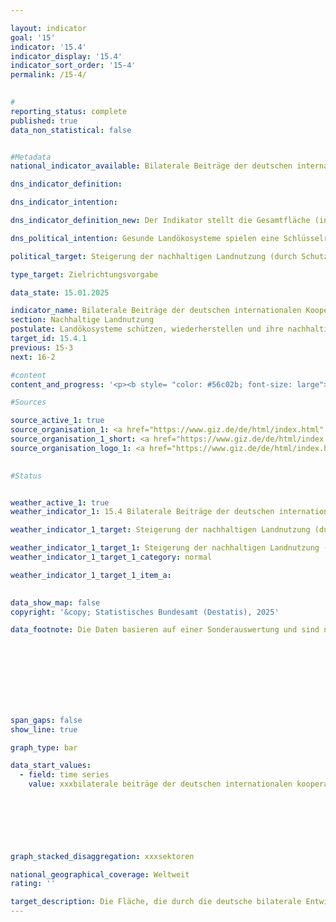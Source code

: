 ```yaml
---

layout: indicator        
goal: '15'        
indicator: '15.4'        
indicator_display: '15.4'        
indicator_sort_order: '15-4'        
permalink: /15-4/        
        

#
reporting_status: complete        
published: true        
data_non_statistical: false        


#Metadata        
national_indicator_available: Bilaterale Beiträge der deutschen internationalen Kooperation zum Schutz, nachhaltiger Nutzung und Wiederherstellung von Land (inkl. Wald)        

dns_indicator_definition:         

dns_indicator_intention:         

dns_indicator_definition_new: Der Indikator stellt die Gesamtfläche (in Hektar) dar, die durch die deutsche bilaterale technische Entwicklungszusammenarbeit im Bereich nachhaltige Landnutzung (Themenfelder Landwirtschaft (einschließlich Grünland), Waldwirtschaft und Biodiversitätserhalt) gefördert wird.        

dns_political_intention: Gesunde Landökosysteme spielen eine Schlüsselrolle bei der Nahrungsmittelproduktion, der Verringerung von Auswirkungen häufiger und extremer Wetterereignisse, dem Erhalt der biologischen Vielfalt und der Bereitstellung wesentlicher Ökosystemleistungen.        

political_target: Steigerung der nachhaltigen Landnutzung (durch Schutz, nachhaltige Bewirtschaftung, Wiederherstellung) bis 2030        

type_target: Zielrichtungsvorgabe        

data_state: 15.01.2025        

indicator_name: Bilaterale Beiträge der deutschen internationalen Kooperation zum Schutz, nachhaltiger Nutzung und Wiederherstellung von Land (inkl. Wald)        
section: Nachhaltige Landnutzung        
postulate: Landökosysteme schützen, wiederherstellen und ihre nachhaltige Nutzung fördern        
target_id: 15.4.1        
previous: 15-3        
next: 16-2        

#content         
content_and_progress: '<p><b style= "color: #56c02b; font-size: large">15.4&nbsp;Bilaterale Beiträge der deutschen internationalen Kooperation zum Schutz, nachhaltiger Nutzung und Wiederherstellung von Land (inkl. Wald)</b><br><br>Im Einklang mit internationalen Verpflichtungen, insbesondere im Rahmen der Konvention zur Bekämpfung der Desertifikation der Vereinten Nationen (<abbr title="United Nations Convention to Combat Desertification (Übereinkommen der Vereinten Nationen zur Bekämpfung der Wüstenbildung)" tabindex="0">UNCCD</abbr>) und des globalen Nachhaltigkeitsziels 15.3, hat sich Deutschland verpflichtet, die Landdegradationsneutralität zu erreichen und fördert weltweit nachhaltige Landmanagementpraktiken sowie den Schutz und die Wiederherstellung von Landökosystemen. Das politisch festgelegte Ziel ist es, die Fläche, die durch deutsche bilaterale Entwicklungszusammenarbeit im Bereich nachhaltige Landnutzung gefördert wird, zu erhöhen.<br><br>Die deutsche bilaterale Entwicklungszusammenarbeit wird in zwei Bereiche unterteilt: die technische Zusammenarbeit (<abbr title="Technische Zusammenarbeit" tabindex="0">TZ</abbr>) und die finanzielle Zusammenarbeit (<abbr title="Finanzielle Zusammenarbeit" tabindex="0">FZ</abbr>).<br><br>Die <abbr title="Technische Zusammenarbeit" tabindex="0">TZ</abbr> hat die Aufgabe, die Fähigkeiten von Menschen, Organisationen und Gesellschaften in den Partnerländern zu stärken, um diese in die Lage zu versetzen, ihre eigenen Ziele selbst besser zu verwirklichen. Zu den Leistungen der <abbr title="Technische Zusammenarbeit" tabindex="0">TZ</abbr> zählen vor allem Beratung sowie, in begrenztem Umfang, die Lieferung von Sachgütern oder die Erstellung von Studien und Gutachten. Die <abbr title="Technische Zusammenarbeit" tabindex="0">TZ</abbr> erfolgt stets als Direktleistung, die vom Empfängerland nicht zurückerstattet werden muss.<br><br>Im Unterschied dazu hat die <abbr title="Finanzielle Zusammenarbeit" tabindex="0">FZ</abbr> die Aufgabe, Investitionen in Entwicklungsländer zu fördern. Hierfür stellt das Bundesministerium für wirtschaftliche Zusammenarbeit und Entwicklung (<abbr title="Bundesministerium für wirtschaftliche Zusammenarbeit und Entwicklung" tabindex="0">BMZ</abbr>) günstige, zurückzuzahlende Kredite, Beteiligungskapital oder Zuschüsse, die nicht zurückgezahlt werden müssen, zur Verfügung.<br><br>Der Indikator zeigt die Gesamtfläche, die durch bilaterale Beiträge der deutschen <abbr title="Technische Zusammenarbeit" tabindex="0">TZ</abbr> von der Gesellschaft für Internationale Zusammenarbeit (<abbr title="Deutsche Gesellschaft für Internationale Zusammenarbeit" tabindex="0">GIZ</abbr>) zum Schutz, zur nachhaltigen Nutzung und zur Wiederherstellung von Land (einschließlich Wald) gefördert wurde. Er bildet die Gesamtsumme der Flächen, die durch die Standardindikatoren KT2.5, KT5.1&nbsp;und KT5.5&nbsp;des <abbr title="Bundesministerium für wirtschaftliche Zusammenarbeit und Entwicklung" tabindex="0">BMZ</abbr> erfasst werden. <br><br><b>BMZ-Standardindikator KT2.5</b><br><br>Der <abbr title="Bundesministerium für wirtschaftliche Zusammenarbeit und Entwicklung" tabindex="0">BMZ</abbr>-Standardindikator KT2.5&nbsp;erfasst die land- und/oder weidewirtschaftlich genutzte Fläche, die durch Beiträge der deutschen <abbr title="Technische Zusammenarbeit" tabindex="0">TZ</abbr> nachhaltig bewirtschaftet wird. Nachhaltige Bewirtschaftung umfasst agrarökologische Methoden, klimaresiliente Praktiken, Bodenverbesserung und &#8209;erhaltung, effizientes Wassermanagement, die Diversifizierung landwirtschaftlicher Systeme, Maßnahmen zum Erhalt der Biodiversität sowie Zertifizierungen wie Fairtrade und Ökolandbau.<br><br>Die Fläche, die durch deutsche Förderung nachhaltiger bewirtschaftet wird, kann entweder direkt gemessen oder anhand der Anzahl der geförderten landwirtschaftlichen Betriebe und deren durchschnittliche nachhaltig bewirtschaftete Fläche ermittelt werden. Zur Berechnung des Indikators wird die Fläche mit einer Adoptionsrate und einem Anteilsfaktor multipliziert.<br><br>Die Adoptionsrate berücksichtigt, dass nicht alle Projektmaßnahmen in der Praxis angewendet werden oder zu einer Verhaltensänderung führen, wie beispielsweise die Umsetzung von Inhalten aus Fortbildungen und Beratungen. Adoptionsraten sollten entweder auf Basis von Referenzwerten aus wissenschaftlichen Studien oder durch projektspezifische sowie vergleichbare projektübergreifende Studien und Erhebungen ermittelt werden.<br><br>Der Anteilsfaktor berücksichtigt, dass die Ergebnisse möglicherweise nicht ausschließlich auf die Maßnahmen des <abbr title="Bundesministerium für wirtschaftliche Zusammenarbeit und Entwicklung" tabindex="0">BMZ</abbr> zurückzuführen sind, sondern auch von anderen Akteuren beeinflusst werden können wie Fonds, Politik- und Institutionenberatung, Kampagnen. Er erfasst den prozentual zuordenbaren Beitrag zum deutschen Finanzierungsanteil. Die Fläche wird nur einmal berücksichtigt, auch wenn mehrere Ansätze oder Maßnahmen angewendet werden. Im Jahr 2023&nbsp;entfallen 2,5&nbsp;Millionen Hektar der von Deutschland unterstützten Fläche auf nachhaltig bewirtschaftete landwirtschaftliche Flächen, was etwa 4,5&nbsp;% der geförderten Gesamtfläche entspricht.<br><br><b>BMZ-Standardindikator KT5.1</b><br><br>Der <abbr title="Bundesministerium für wirtschaftliche Zusammenarbeit und Entwicklung" tabindex="0">BMZ</abbr>-Standardindikator KT5.1&nbsp;erfasst die Fläche der Schutzgebiete, zu deren Schutz die deutsche <abbr title="Technische Zusammenarbeit" tabindex="0">TZ</abbr> einen Beitrag geleistet hat. Die Daten werden für jedes Schutzgebiet einzeln erfasst und anschließend aggregiert. Es werden nur solche Vorhaben berücksichtigt, bei denen vor Ort konkrete Maßnahmen zum Flächenschutz durchgeführt oder gefördert werden. Für den Indikator wird die gesamte Schutzgebietsfläche gezählt, auch wenn die Maßnahmen nur einen Teil des Schutzgebietes betreffen.<br><br>Schutzgebiete, in denen Wald oder Mangroven einen großen Flächenanteil ausmachen, werden sowohl im <abbr title="Bundesministerium für wirtschaftliche Zusammenarbeit und Entwicklung" tabindex="0">BMZ</abbr>-Standardindikator KT5.1&nbsp;als auch im <abbr title="Bundesministerium für wirtschaftliche Zusammenarbeit und Entwicklung" tabindex="0">BMZ</abbr>-Standardindikator KT5.5&nbsp;(nach Disaggregation a) Schutz) berücksichtigt. Zur Vermeidung von Doppelzählungen fließen vom <abbr title="Bundesministerium für wirtschaftliche Zusammenarbeit und Entwicklung" tabindex="0">BMZ</abbr>-Standardindikator KT5.5&nbsp;nur die Disaggregationen b) nachhaltige Bewirtschaftung und c) Wiederherstellung in die Gesamtsumme ein.<br><br>Im Jahr 2023&nbsp;entfielen 41,3&nbsp;Millionen Hektar der gesamten unterstützten Fläche auf terrestrische Schutzgebiete und Mangrovenwälder innerhalb mariner Schutzgebiete. Diese Gebiete machen etwa 74&nbsp;% der geförderten Fläche aus und tragen wesentlich zum Erhalt der Biodiversität, der Stärkung der Ökosystemfunktionen und der Anpassung an den Klimawandel bei.<br><br>Der Indikator liefert keine detaillierte Aufschlüsselung der geförderten Schutzflächen nach Art der Schutzgebiete oder Schutzklassen. Die Schutzziele, Maßnahmen und das Gebietsmanagement variieren je nach Schutzklasse. So wird in Gebieten der IUCN-Kategorie VI (Internationale Union zur Bewahrung der Natur) eine nachhaltige Nutzung der natürlichen Ressourcen angestrebt, während in Naturreservaten der Kategorie 1a menschliche Eingriffe weitgehend ausgeschlossen sind.<br><br><b>BMZ-Standardindikator KT5.5</b><br><br>Der <abbr title="Bundesministerium für wirtschaftliche Zusammenarbeit und Entwicklung" tabindex="0">BMZ</abbr>-Standardindikator KT5.5&nbsp;erfasst die Waldfläche, zu deren a) Schutz (hier nicht berücksichtig, da bereits durch KT5.1&nbsp;abgedeckt), b) nachhaltiger Bewirtschaftung oder c) Wiederherstellung Deutschland durch <abbr title="Technische Zusammenarbeit" tabindex="0">TZ</abbr> beigetragen hat. Die Ernährungs- und Landwirtschaftsorganisation der Vereinten Nationen (<abbr title="Food and Agriculture Organization of the United Nations (Ernährungs- und Landwirtschaftsorganisation der Vereinten Nationen)" tabindex="0">FAO</abbr>) definiert Waldflächen als Flächen von mehr als 0,5&nbsp;Hektar, die mit Bäumen bedeckt sind, die höher als fünf Meter sind und einen Überschirmungsgrad von mehr als 10&nbsp;% haben, oder mit Bäumen, die diesen Werte erreichen können. Auch Mangroven zählen dazu. Anrechenbar sind auch Flächen, die nicht mit Bäumen bestockt sind, jedoch durch geeignete Bewirtschaftungsmaßnahmen innerhalb von fünf Jahren eine entsprechende Baumbedeckung erreichen sollen. Nicht eingeschlossen sind Flächen, die überwiegend landwirtschaftlich (beispielweise Pflanzungen von Obstbäumen, Ölpalmen oder Bäumen zur Energie- und Rohstofferzeugung sowie Agroforstsysteme) oder städtisch (beispielsweise Parks) genutzt werden. Anpflanzungen von Kautschukbäumen, Korkeichen und Bambus werden gemäß der <abbr title="Food and Agriculture Organization of the United Nations (Ernährungs- und Landwirtschaftsorganisation der Vereinten Nationen)" tabindex="0">FAO</abbr>-Definition ausgeschlossen.<br><br>Der Indikator der Deutschen Nachhaltigkeitsstrategie berücksichtigt Flächen, die b) der nachhaltigen Bewirtschaftung oder c) der Wiederherstellung von Waldflächen zugeordnet sind. Bei der nachhaltigen Bewirtschaftung handelt es sich um Waldflächen außerhalb von Schutzgebieten, die mit umweltschonenden und ressourcenschonenden Methoden bewirtschaftet werden. Die Wiederherstellung betrifft Flächen, die derzeit nicht bewaldet sind, aber durch Maßnahmen wie Wiederbewaldung, Aussaat oder unterstützte Regeneration wieder mit Wald bestockt werden sollen. Indirekte Maßnahmen zur Wiederherstellung umfassen beispielsweise Feuerprävention, kontrollierte Viehweide oder nachhaltige Nutzung von Feuerholz.<br><br>Deutschlands Förderung trägt zur nachhaltigen Bewirtschaftung und Wiederherstellung von weltweit 12,0&nbsp;Millionen Hektar Wald bei, was etwa 21,5&nbsp;% der geförderten Gesamtfläche ausmacht.<br><br><b>Entwicklung insgesamt</b><br><br>Im Jahr 2023&nbsp;hat die deutsche <abbr title="Technische Zusammenarbeit" tabindex="0">TZ</abbr> gemeinsam mit Partnern eine Gesamtfläche von 55,8&nbsp;Millionen Hektar weltweit in den Bereichen Schutz, nachhaltige Nutzung und Wiederherstellung von Land unterstützt. Die Bewertung des Fortschritts in Bezug auf das politisch festgelegte Ziel, die Fläche durch die deutsche bilaterale Entwicklungszusammenarbeit im Bereich nachhaltige Landnutzung zu erhöhen, ist derzeit nicht möglich, da nicht genügend Datenpunkte vorliegen.<br><br>Der Indikator bietet zwar einen Überblick über die Größe der unterstützten terrestrischen Flächen, die geschützt, wiederhergestellt oder nachhaltig bewirtschaftet werden, jedoch führt die gleichwertige Betrachtung dieser Flächen ohne Differenzierung der Wertigkeit der einzelnen Schutz- oder Bewirtschaftungspraktiken zu einer Verallgemeinerung. Der Indikator liefert keine detaillierten Informationen über den konkreten Beitrag Deutschlands zum Schutz, zur nachhaltigen Nutzung oder zur Wiederherstellung einzelner Flächen und spiegelt nicht die qualitativen Auswirkungen der durchgeführten Maßnahmen wider. Zudem besteht die Gefahr, dass die Messung der Effektivität auf Basis der erreichten Fläche zu einer Fokussierung auf die Flächenmaximierung führt, anstatt eine wirkungsorientierte Mittelvergabe zu gewährleisten.</p>'                

#Sources        

source_active_1: true
source_organisation_1: <a href="https://www.giz.de/de/html/index.html" target="_blank" onclick="return confirm_alert('der Deutschen Gesellschaft für Internationale Zusammenarbeit GmbH', 'De')">Deutsche Gesellschaft für Internationale Zusammenarbeit GmbH</a>
source_organisation_1_short: <a href="https://www.giz.de/de/html/index.html" target="_blank" onclick="return confirm_alert('der Deutschen Gesellschaft für Internationale Zusammenarbeit GmbH', 'De')">Deutsche Gesellschaft für Internationale Zusammenarbeit GmbH</a>
source_organisation_logo_1: <a href="https://www.giz.de/de/html/index.html" target="_blank" onclick="return confirm_alert('der Deutschen Gesellschaft für Internationale Zusammenarbeit GmbH', 'De')"><img src="https://dns-indikatoren.de/public/OrgImgDe/giz.png" alt="Deutsche Gesellschaft für Internationale Zusammenarbeit GmbH" title=" Klicken Sie hier um zur Homepage der Organisation Deutsche Gesellschaft für Internationale Zusammenarbeit GmbH zu gelangen." style="height:60px; width:148px; border:transparent"/></a>
        

#Status        


weather_active_1: true
weather_indicator_1: 15.4 Bilaterale Beiträge der deutschen internationalen Kooperation zum Schutz, nachhaltiger Nutzung und Wiederherstellung von Land (inkl. Wald), gemessen in Hektar

weather_indicator_1_target: Steigerung der nachhaltigen Landnutzung (durch Schutz, nachhaltige Bewirtschaftung, Wiederherstellung) bis 2030

weather_indicator_1_target_1: Steigerung der nachhaltigen Landnutzung (durch Schutz, nachhaltige Bewirtschaftung, Wiederherstellung) bis 2030
weather_indicator_1_target_1_category: normal

weather_indicator_1_target_1_item_a:        
        

data_show_map: false        
copyright: '&copy; Statistisches Bundesamt (Destatis), 2025'        

data_footnote: Die Daten basieren auf einer Sonderauswertung und sind nicht öffentlich zugänglich.        

        

        

        

        

span_gaps: false        
show_line: true        

graph_type: bar                

data_start_values: 
  - field: time series
    value: xxxbilaterale beiträge der deutschen internationalen kooperation zum schutz, nachhaltiger nutzung und wiederherstellung von land, gemessen in hektar        

        

        

        

graph_stacked_disaggregation: xxxsektoren                

national_geographical_coverage: Weltweit                
rating: ''        

target_description: Die Fläche, die durch die deutsche bilaterale Entwicklungszusammenarbeit im Bereich nachhaltige Landnutzung gefördert wird, soll steigen.<br><br>Keine Bewertung möglich. Zu wenig Datenpunkte.        
---
```


